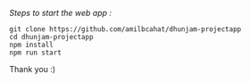 *Steps to start the web app :*

```
git clone https://github.com/amilbcahat/dhunjam-projectapp
cd dhunjam-projectapp
npm install
npm run start 
```

Thank you :) 
